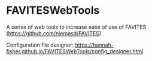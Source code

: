 # FAVITESWebTools

A series of web tools to increase ease of use of FAVITES (https://github.com/niemasd/FAVITES). 

Configuration file designer: https://hannah-fisher.github.io/FAVITESWebTools/config_designer.html

